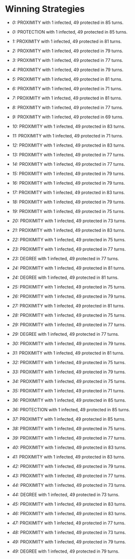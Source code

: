 # Winning Strategies

* _0:_ PROXIMITY with 1 infected, 49 protected in 85 turns.


* _0:_ PROTECTION with 1 infected, 49 protected in 85 turns.


* _1:_ PROXIMITY with 1 infected, 49 protected in 81 turns.


* _2:_ PROXIMITY with 1 infected, 49 protected in 79 turns.


* _3:_ PROXIMITY with 1 infected, 49 protected in 77 turns.


* _4:_ PROXIMITY with 1 infected, 49 protected in 79 turns.


* _5:_ PROXIMITY with 1 infected, 49 protected in 81 turns.


* _6:_ PROXIMITY with 1 infected, 49 protected in 71 turns.


* _7:_ PROXIMITY with 1 infected, 49 protected in 81 turns.


* _8:_ PROXIMITY with 1 infected, 49 protected in 77 turns.


* _9:_ PROXIMITY with 1 infected, 49 protected in 69 turns.


* _10:_ PROXIMITY with 1 infected, 49 protected in 83 turns.


* _11:_ PROXIMITY with 1 infected, 49 protected in 71 turns.


* _12:_ PROXIMITY with 1 infected, 49 protected in 83 turns.


* _13:_ PROXIMITY with 1 infected, 49 protected in 77 turns.


* _14:_ PROXIMITY with 1 infected, 49 protected in 77 turns.


* _15:_ PROXIMITY with 1 infected, 49 protected in 79 turns.


* _16:_ PROXIMITY with 1 infected, 49 protected in 79 turns.


* _17:_ PROXIMITY with 1 infected, 49 protected in 83 turns.


* _18:_ PROXIMITY with 1 infected, 49 protected in 79 turns.


* _19:_ PROXIMITY with 1 infected, 49 protected in 75 turns.


* _20:_ PROXIMITY with 1 infected, 49 protected in 73 turns.


* _21:_ PROXIMITY with 1 infected, 49 protected in 83 turns.


* _22:_ PROXIMITY with 1 infected, 49 protected in 75 turns.


* _23:_ PROXIMITY with 1 infected, 49 protected in 77 turns.


* _23:_ DEGREE with 1 infected, 49 protected in 77 turns.


* _24:_ PROXIMITY with 1 infected, 49 protected in 81 turns.


* _24:_ DEGREE with 1 infected, 49 protected in 81 turns.


* _25:_ PROXIMITY with 1 infected, 49 protected in 75 turns.


* _26:_ PROXIMITY with 1 infected, 49 protected in 79 turns.


* _27:_ PROXIMITY with 1 infected, 49 protected in 81 turns.


* _28:_ PROXIMITY with 1 infected, 49 protected in 75 turns.


* _29:_ PROXIMITY with 1 infected, 49 protected in 77 turns.


* _29:_ DEGREE with 1 infected, 49 protected in 77 turns.


* _30:_ PROXIMITY with 1 infected, 49 protected in 79 turns.


* _31:_ PROXIMITY with 1 infected, 49 protected in 81 turns.


* _32:_ PROXIMITY with 1 infected, 49 protected in 75 turns.


* _33:_ PROXIMITY with 1 infected, 49 protected in 79 turns.


* _34:_ PROXIMITY with 1 infected, 49 protected in 75 turns.


* _35:_ PROXIMITY with 1 infected, 49 protected in 71 turns.


* _36:_ PROXIMITY with 1 infected, 49 protected in 85 turns.


* _36:_ PROTECTION with 1 infected, 49 protected in 85 turns.


* _37:_ PROXIMITY with 1 infected, 49 protected in 85 turns.


* _38:_ PROXIMITY with 1 infected, 49 protected in 75 turns.


* _39:_ PROXIMITY with 1 infected, 49 protected in 77 turns.


* _40:_ PROXIMITY with 1 infected, 49 protected in 83 turns.


* _41:_ PROXIMITY with 1 infected, 49 protected in 83 turns.


* _42:_ PROXIMITY with 1 infected, 49 protected in 79 turns.


* _43:_ PROXIMITY with 1 infected, 49 protected in 77 turns.


* _44:_ PROXIMITY with 1 infected, 49 protected in 73 turns.


* _44:_ DEGREE with 1 infected, 49 protected in 73 turns.


* _45:_ PROXIMITY with 1 infected, 49 protected in 83 turns.


* _46:_ PROXIMITY with 1 infected, 49 protected in 83 turns.


* _47:_ PROXIMITY with 1 infected, 49 protected in 77 turns.


* _48:_ PROXIMITY with 1 infected, 49 protected in 73 turns.


* _49:_ PROXIMITY with 1 infected, 49 protected in 79 turns.


* _49:_ DEGREE with 1 infected, 49 protected in 79 turns.


